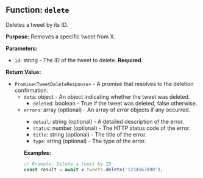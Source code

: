 ## Function: `delete`

Deletes a tweet by its ID.

**Purpose:**
Removes a specific tweet from X.

**Parameters:**
- `id`: string - The ID of the tweet to delete. **Required**.

**Return Value:**
- `Promise<TweetDeleteResponse>` - A promise that resolves to the deletion confirmation.
  - `data`: object - An object indicating whether the tweet was deleted.
    - `deleted`: boolean - True if the tweet was deleted, false otherwise.
  - `errors`: array<object> (optional) - An array of error objects if any occurred.
    - `detail`: string (optional) - A detailed description of the error.
    - `status`: number (optional) - The HTTP status code of the error.
    - `title`: string (optional) - The title of the error.
    - `type`: string (optional) - The type of the error.

**Examples:**
```typescript
// Example: Delete a tweet by ID
const result = await x.tweets.delete('1234567890');
```